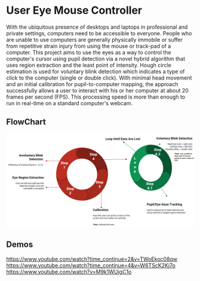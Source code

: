 # User Eye Mouse Controller
With the ubiquitous presence of desktops and laptops in professional and private settings, computers need to be accessible to everyone.  People who are unable to use computers are generally physically immobile or suffer from repetitive strain injury from using the mouse or track-pad of a computer.  This project aims to use the eyes as a way to control the computer's cursor using pupil detection via a novel hybrid algorithm that uses region extraction and the least point of intensity.  Hough circle estimation is used for voluntary blink detection which indicates a type of click to the computer (single or double click).  With minimal head movement and an initial calibration for pupil-to-computer mapping, the approach successfully allows a user to interact with his or her computer at about 20 frames per second (FPS).  This processing speed is more than enough to run in real-time on a standard computer's webcam.    

## FlowChart
![AltText](Misc/flowchart.PNG)

## Demos
https://www.youtube.com/watch?time_continue=2&v=TWoEkoc08qw
https://www.youtube.com/watch?time_continue=4&v=W6TScK2Kj7o
https://www.youtube.com/watch?v=M9k1WUjgC1o
